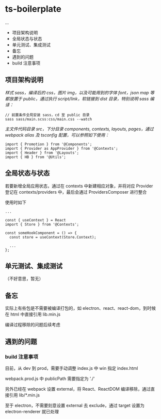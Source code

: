 # ts-boilerplate

...

* 项目架构说明
* 全局状态与状态
* 单元测试、集成测试
* 备忘
* 遇到的问题
* build 注意事项


## 项目架构说明

*样式 sass，编译后的 css，图片 img，以及可能用到的字体 font，json map 等都放置于 public，通过执行 script/link，软链接到 dist 目录，特别说明 sass 编译：*

```
// 前置条件全局安装 sass，cd 至 public 目录
sass sass/main.scss:css/main.css --watch
```


*主文件代码目录 src，下分目录 components, contexts, layouts, pages，通过 webpack alias 及 tsconfig 配置，可以参照如下使用：*

```tsx
import { Promotion } from '@Components';
import { Provider as AppProvider } from '@Contexts';
import { Header } from '@Layouts';
import { HB } from '@Utils';
```

## 全局状态与状态

若要新增全局应用状态，通过在 contexts 中新建相应对象，并将对应 Provider 登记在 contexts/providers 中，最后会通过 ProvidersComposer 进行整合

使用时如下

```tsx
...

const { useContext } = React
import { Store } from '@Contexts';

const someHookComponent = () => {
  const store = useContext(Store.Context);

  ...
};
```


## 单元测试、集成测试

（不好意思，暂无）


## 备忘

实际上有些包是不需要被编译打包的，如 electron、react、react-dom，到时候在 html 中直接引用 lib.min.js

编译过程移除的问题后续考虑


## 遇到的问题


### build 注意事项

目前，从 dev 到 prod，需要手动调整 index.js 中 win 指定 index.html

webpack.prod.js 中 publicPath 需要指定为 './'

另外已经在 webpack 设置 external，将 React、ReactDOM 编译移除，通过直接引用 lib/*.min.js

至于 electron，不需要刻意设置 external 去 exclude，通过 target 设置为 electron-renderer 就已处理
